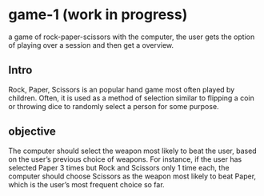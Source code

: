 game-1   (work in progress)
======

a game of rock-paper-scissors with the computer, the user gets the option of  playing over a session and then get a overview.

Intro
---------

Rock, Paper, Scissors is an popular hand game most often played by children. 
Often, it is used as a method of selection similar to flipping a coin or throwing dice to
randomly select a person for some purpose.

objective
----------

The computer should select the weapon most likely to beat the user, based on the user’s previous choice of weapons. 
For instance, if the user has selected Paper 3 times but Rock and Scissors only 1 time each, the computer should choose 
Scissors as the weapon most likely to beat Paper, which is the user’s most frequent choice so far.


